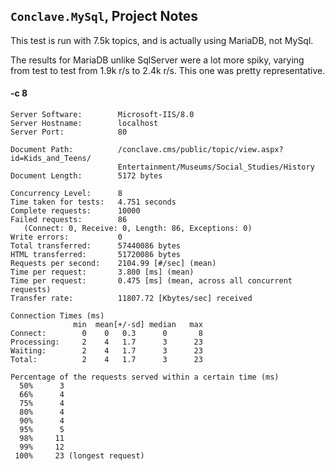 ## `Conclave.MySql`, Project Notes

This test is run with 7.5k topics, and is actually using MariaDB, not MySql.

The results for MariaDB unlike SqlServer were a lot more spiky, varying from
test to test from 1.9k r/s to 2.4k r/s. This one was pretty representative.

#### -c 8
	
	Server Software:        Microsoft-IIS/8.0
	Server Hostname:        localhost
	Server Port:            80
	
	Document Path:          /conclave.cms/public/topic/view.aspx?id=Kids_and_Teens/
							Entertainment/Museums/Social_Studies/History
	Document Length:        5172 bytes
	
	Concurrency Level:      8
	Time taken for tests:   4.751 seconds
	Complete requests:      10000
	Failed requests:        86
	   (Connect: 0, Receive: 0, Length: 86, Exceptions: 0)
	Write errors:           0
	Total transferred:      57440086 bytes
	HTML transferred:       51720086 bytes
	Requests per second:    2104.99 [#/sec] (mean)
	Time per request:       3.800 [ms] (mean)
	Time per request:       0.475 [ms] (mean, across all concurrent requests)
	Transfer rate:          11807.72 [Kbytes/sec] received
	
	Connection Times (ms)
	              min  mean[+/-sd] median   max
	Connect:        0    0   0.3      0       8
	Processing:     2    4   1.7      3      23
	Waiting:        2    4   1.7      3      23
	Total:          2    4   1.7      3      23
	
	Percentage of the requests served within a certain time (ms)
	  50%      3
	  66%      4
	  75%      4
	  80%      4
	  90%      4
	  95%      5
	  98%     11
	  99%     12
	 100%     23 (longest request)
